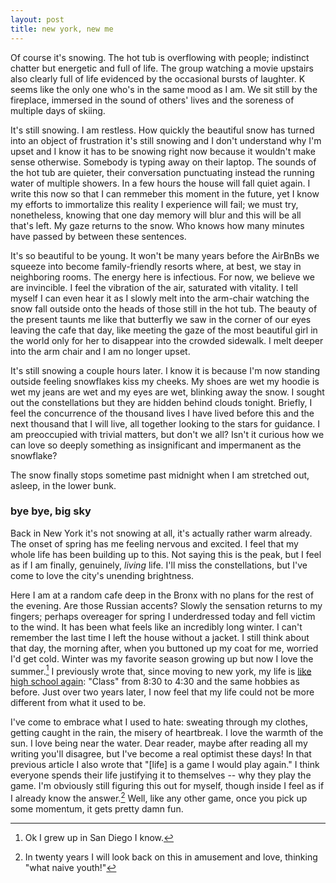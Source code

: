 ```yaml
---
layout: post
title: new york, new me
---
```


Of course it's snowing.
The hot tub is overflowing with people; indistinct chatter but energetic and full of life.
The group watching a movie upstairs also clearly full of life evidenced by the occasional bursts of laughter.
K seems like the only one who's in the same mood as I am.
We sit still by the fireplace, immersed in the sound of others' lives and the soreness of multiple days of skiing.


It's still snowing.
I am restless.
How quickly the beautiful snow has turned into an object of frustration it's still snowing and I don't understand why I'm upset and I know it has to be snowing right now because it wouldn't make sense otherwise.
Somebody is typing away on their laptop.
The sounds of the hot tub are quieter, their conversation punctuating instead the running water of multiple showers. 
In a few hours the house will fall quiet again.
I write this now so that I can remmeber this moment in the future, yet I know my efforts to immortalize this reality I experience will fail; we must try, nonetheless, knowing that one day memory will blur and this will be all that's left.
My gaze returns to the snow.
Who knows how many minutes have passed by between these sentences.


It's so beautiful to be young.
It won't be many years before the AirBnBs we squeeze into become family-friendly resorts where, at best, we stay in neighboring rooms.
The energy here is infectious.
For now, we believe we are invincible.
I feel the vibration of the air, saturated with vitality.
I tell myself I can even hear it as I slowly melt into the arm-chair watching the snow fall outside onto the heads of those still in the hot tub.
The beauty of the present taunts me like that butterfly we saw in the corner of our eyes leaving the cafe that day, like meeting the gaze of the most beautiful girl in the world only for her to disappear into the crowded sidewalk.
I melt deeper into the arm chair and I am no longer upset.


It's still snowing a couple hours later.
I know it is because I'm now standing outside feeling snowflakes kiss my cheeks.
My shoes are wet my hoodie is wet my jeans are wet and my eyes are wet, blinking away the snow.
I sought out the constellations but they are hidden behind clouds tonight.
Briefly, I feel the concurrence of the thousand lives I have lived before this and the next thousand that I will live, all together looking to the stars for guidance.
I am preoccupied with trivial matters, but don't we all?
Isn't it curious how we can love so deeply something as insignificant and impermanent as the snowflake?


The snow finally stops sometime past midnight when I am stretched out, asleep, in the lower bunk.


### bye bye, big sky


Back in New York it's not snowing at all, it's actually rather warm already.
The onset of spring has me feeling nervous and excited.
I feel that my whole life has been building up to this.
Not saying this is the peak, but I feel as if I am finally, genuinely, *living* life.
I'll miss the constellations, but I've come to love the city's unending brightness.


Here I am at a random cafe deep in the Bronx with no plans for the rest of the evening.
Are those Russian accents?
Slowly the sensation returns to my fingers; perhaps overeager for spring I underdressed today and fell victim to the wind.
It has been what feels like an incredibly long winter.
I can't remember the last time I left the house without a jacket.
I still think about that day, the morning after, when you buttoned up my coat for me, worried I'd get cold.
Winter was my favorite season growing up but now I love the summer.[^1]
I previously wrote that, since moving to new york, my life is [like high school again](https://www.craigxchen.com/2022/10/06/new-york/): "Class" from 8:30 to 4:30 and the same hobbies as before.
Just over two years later, I now feel that my life could not be more different from what it used to be.


I've come to embrace what I used to hate: sweating through my clothes, getting caught in the rain, the misery of heartbreak.
I love the warmth of the sun.
I love being near the water.
Dear reader, maybe after reading all my writing you'll disagree, but I've become a real optimist these days!
In that previous article I also wrote that "[life] is a game I would play again."
I think everyone spends their life justifying it to themselves -- why they play the game.
I'm obviously still figuring this out for myself, though inside I feel as if I already know the answer.[^2]
Well, like any other game, once you pick up some momentum, it gets pretty damn fun.


[^1]: Ok I grew up in San Diego I know.
[^2]: In twenty years I will look back on this in amusement and love, thinking "what naive youth!"

